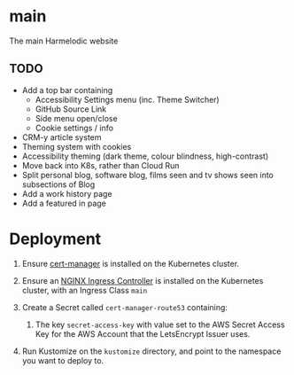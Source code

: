 # main

The main Harmelodic website

## TODO

- Add a top bar containing
   - Accessibility Settings menu (inc. Theme Switcher)
   - GitHub Source Link
   - Side menu open/close
   - Cookie settings / info
- CRM-y article system
- Theming system with cookies
- Accessibility theming (dark theme, colour blindness, high-contrast)
- Move back into K8s, rather than Cloud Run
- Split personal blog, software blog, films seen and tv shows seen into subsections of Blog 
- Add a work history page
- Add a featured in page

# Deployment

1. Ensure [cert-manager](https://cert-manager.io/) is installed on the Kubernetes cluster.

2. Ensure an [NGINX Ingress Controller](https://kubernetes.github.io/ingress-nginx/) is installed on the Kubernetes cluster, with an Ingress Class `main`

3. Create a Secret called `cert-manager-route53` containing:
   1. The key `secret-access-key` with value set to the AWS Secret Access Key for the AWS Account that the LetsEncrypt Issuer uses. 

4. Run Kustomize on the `kustomize` directory, and point to the namespace you want to deploy to.
